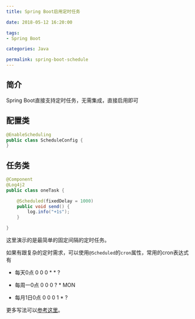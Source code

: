 ```yaml
---
title: Spring Boot启用定时任务

date: 2018-05-12 16:20:00

tags:
- Spring Boot

categories: Java

permalink: spring-boot-schedule
---
```


## 简介

Spring Boot直接支持定时任务，无需集成，直接启用即可



## 配置类

~~~java
@EnableScheduling
public class ScheduleConfig {
}
~~~



## 任务类

~~~java
@Component
@Log4j2
public class oneTask {

	@Scheduled(fixedDelay = 1000)
	public void send() {
		log.info("+1s");
	}

}
~~~



这里演示的是最简单的固定间隔的定时任务。

如果有跟复杂的定时需求，可以使用`@Scheduled`的`cron`属性，常用的cron表达式有

- 每天0点        0 0 0 * * ?
- 每周一0点    0 0 0 ? * MON


- 每月1日0点  0 0 0 1 * ?



更多写法可以[参考这里](http://www.pdtools.net/tools/becron.jsp)。

